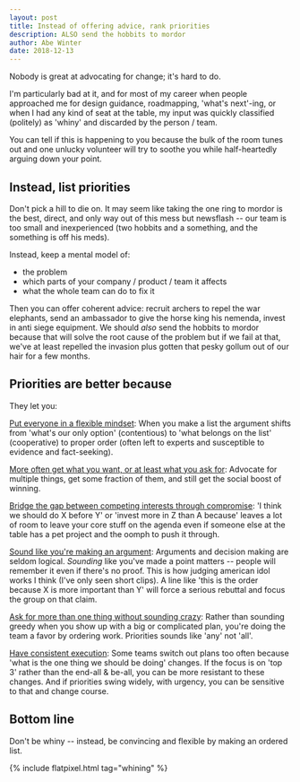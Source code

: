```yaml
---
layout: post
title: Instead of offering advice, rank priorities
description: ALSO send the hobbits to mordor
author: Abe Winter
date: 2018-12-13
---
```


Nobody is great at advocating for change; it's hard to do.

I'm particularly bad at it, and for most of my career when people approached me for design guidance, roadmapping, 'what's next'-ing, or when I had any kind of seat at the table, my input was quickly classified (politely) as 'whiny' and discarded by the person / team.

You can tell if this is happening to you because the bulk of the room tunes out and one unlucky volunteer will try to soothe you while half-heartedly arguing down your point.

## Instead, list priorities

Don't pick a hill to die on. It may seem like taking the one ring to mordor is the best, direct, and only way out of this mess but newsflash -- our team is too small and inexperienced (two hobbits and a something, and the something is off his meds).

Instead, keep a mental model of:
* the problem
* which parts of your company / product / team it affects
* what the whole team can do to fix it

Then you can offer coherent advice: recruit archers to repel the war elephants, send an ambassador to give the horse king his nemenda, invest in anti siege equipment. We should *also* send the hobbits to mordor because that will solve the root cause of the problem but if we fail at that, we've at least repelled the invasion plus gotten that pesky gollum out of our hair for a few months.

## Priorities are better because

They let you:

<u>Put everyone in a flexible mindset</u>: When you make a list the argument shifts from 'what's our only option' (contentious) to 'what belongs on the list' (cooperative) to proper order (often left to experts and susceptible to evidence and fact-seeking).

<u>More often get what you want, or at least what you ask for</u>: Advocate for multiple things, get some fraction of them, and still get the social boost of winning.

<u>Bridge the gap between competing interests through compromise</u>: 'I think we should do X before Y' or 'invest more in Z than A because' leaves a lot of room to leave your core stuff on the agenda even if someone else at the table has a pet project and the oomph to push it through.

<u>Sound like you're making an argument</u>: Arguments and decision making are seldom logical. *Sounding* like you've made a point matters -- people will remember it even if there's no proof. This is how judging american idol works I think (I've only seen short clips). A line like 'this is the order because X is more important than Y' will force a serious rebuttal and focus the group on that claim.

<u>Ask for more than one thing without sounding crazy</u>: Rather than sounding greedy when you show up with a big or complicated plan, you're doing the team a favor by ordering work. Priorities sounds like 'any' not 'all'.

<u>Have consistent execution</u>: Some teams switch out plans too often because 'what is the one thing we should be doing' changes. If the focus is on 'top 3' rather than the end-all & be-all, you can be more resistant to these changes. And if priorities swing widely, with urgency, you can be sensitive to that and change course.

## Bottom line

Don't be whiny -- instead, be convincing and flexible by making an ordered list.

{% include flatpixel.html tag="whining" %}

